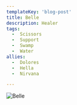 ```yaml
---
templateKey: 'blog-post'
title: Belle
description: Healer
tags:
  -  Scissors
  -  Support
  -  Swamp
  -  Water
allies:
  -  Dolores
  -  Hella
  -  Nirvana

---
```

![Belle](/img/Belle.png)
